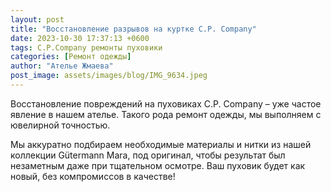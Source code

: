 ```yaml
---
layout: post
title: "Восстановление разрывов на куртке C.P. Company"
date: 2023-10-30 17:37:13 +0600
tags: C.P.Company ремонты пуховики
categories: [Ремонт одежды]
author: "Ателье Жмаева"
post_image: assets/images/blog/IMG_9634.jpeg
---
```


Восстановление повреждений на пуховиках C.P. Company – уже частое явление в нашем ателье. Такого рода ремонт одежды, мы выполняем с ювелирной точностью.

Мы аккуратно подбираем необходимые материалы и нитки из нашей коллекции Gütermann Mara, под оригинал, чтобы результат был незаметным даже при тщательном осмотре. Ваш пуховик будет как новый, без компромиссов в качестве!
